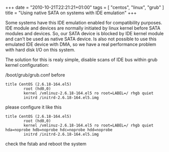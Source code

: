 +++
date = "2010-10-21T22:21:21+01:00"
tags = [ "centos", "linux", "grub" ]
title = "Using native SATA on systems with IDE emulation"
+++

Some systems have this IDE emulation enabled for compatibility purposes.
IDE module and devices are normally initiated by linux kernel before SATA modules and devices.
So, our SATA device is blocked by IDE kernel module and can't be used as native SATA device. Is also not possible to use this emulated IDE device with DMA, so we have a real performance problem with hard disk I/O on this system.

<!--more-->

The solution for this is realy simple, disable scans of IDE bus within grub kernel configuration:

/boot/grub/grub.conf before

```text
title CentOS (2.6.18-164.el5)
        root (hd0,0)
        kernel /vmlinuz-2.6.18-164.el5 ro root=LABEL=/ rhgb quiet
        initrd /initrd-2.6.18-164.el5.img
```

please configure it like this

```text
title CentOS (2.6.18-164.el5)
        root (hd0,0)
        kernel /vmlinuz-2.6.18-164.el5 ro root=LABEL=/ rhgb quiet hda=noprobe hdb=noprobe hdc=noprobe hdd=noprobe
        initrd /initrd-2.6.18-164.el5.img
```

check the fstab and reboot the system
